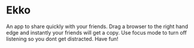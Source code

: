 # Ekko
An app to share quickly with your friends.
Drag a browser to the right hand edge and instantly your friends will get a copy.
Use focus mode to turn off listening so you dont get distracted.
Have fun!

